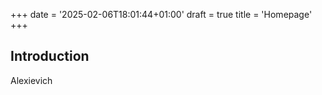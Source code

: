 +++
date = '2025-02-06T18:01:44+01:00'
draft = true
title = 'Homepage'
+++
## Introduction

Alexievich
